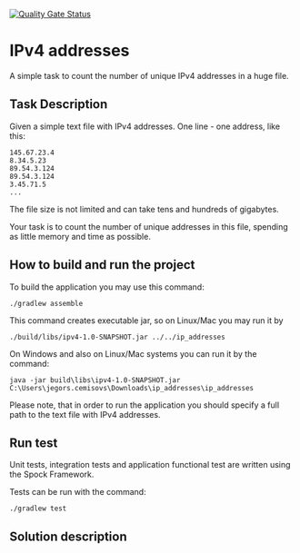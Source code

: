 [![Quality Gate Status](https://sonarcloud.io/api/project_badges/measure?project=rabestro_codereview-task1-ip-addresses&metric=alert_status)](https://sonarcloud.io/summary/new_code?id=rabestro_codereview-task1-ip-addresses)

# IPv4 addresses

A simple task to count the number of unique IPv4 addresses in a huge file.

## Task Description

Given a simple text file with IPv4 addresses. One line - one address, like this:
```
145.67.23.4
8.34.5.23
89.54.3.124
89.54.3.124
3.45.71.5
...
```
The file size is not limited and can take tens and hundreds of gigabytes.

Your task is to count the number of unique addresses in this file, spending as little memory and time as possible.

## How to build and run the project

To build the application you may use this command:

```shell
./gradlew assemble
```

This command creates executable jar, so on Linux/Mac you may run it by

```shell
./build/libs/ipv4-1.0-SNAPSHOT.jar ../../ip_addresses
```

On Windows and also on Linux/Mac systems you can run it by the command:

```shell
java -jar build\libs\ipv4-1.0-SNAPSHOT.jar C:\Users\jegors.cemisovs\Downloads\ip_addresses\ip_addresses
```

Please note, that in order to run the application you should specify a full path to the text file with IPv4 addresses. 

## Run test

Unit tests, integration tests and application functional test are written using the Spock Framework.

Tests can be run with the command: 
```shell
./gradlew test
```

## Solution description

